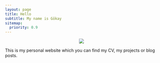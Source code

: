 ```yaml
---
layout: page
title: Hello
subtitle: My name is Gökay
sitemap:
  priority: 0.9
---
```


<center><img src="{{ '/assets/img/pixelart.png' | prepend: site.baseurl }}"></center>

<div id="describe-text">
	<p>This is my personal website which you can find my CV, my projects or blog posts.</p>
	
</div>

